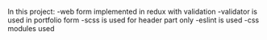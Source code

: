 In this project:
  -web form implemented in redux with validation
  -validator is used in portfolio form
  -scss is used for header part only
  -eslint is used
  -css modules used
